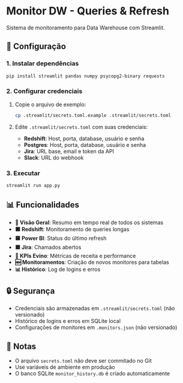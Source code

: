 # Monitor DW - Queries & Refresh

Sistema de monitoramento para Data Warehouse com Streamlit.

## 🚀 Configuração

### 1. Instalar dependências
```bash
pip install streamlit pandas numpy psycopg2-binary requests
```

### 2. Configurar credenciais
1. Copie o arquivo de exemplo:
   ```bash
   cp .streamlit/secrets.toml.example .streamlit/secrets.toml
   ```

2. Edite `.streamlit/secrets.toml` com suas credenciais:
   - **Redshift**: Host, porta, database, usuário e senha
   - **Postgres**: Host, porta, database, usuário e senha  
   - **Jira**: URL base, email e token da API
   - **Slack**: URL do webhook

### 3. Executar
```bash
streamlit run app.py
```

## 📊 Funcionalidades

- **🧭 Visão Geral**: Resumo em tempo real de todos os sistemas
- **🟥 Redshift**: Monitoramento de queries longas
- **🟨 Power BI**: Status do último refresh
- **🟦 Jira**: Chamados abertos
- **🍇 KPIs Evino**: Métricas de receita e performance
- **🆕 Monitoramentos**: Criação de novos monitores para tabelas
- **📊 Histórico**: Log de logins e erros

## 🔒 Segurança

- Credenciais são armazenadas em `.streamlit/secrets.toml` (não versionado)
- Histórico de logins e erros em SQLite local
- Configurações de monitores em `.monitors.json` (não versionado)

## 📝 Notas

- O arquivo `secrets.toml` não deve ser commitado no Git
- Use variáveis de ambiente em produção
- O banco SQLite `monitor_history.db` é criado automaticamente
